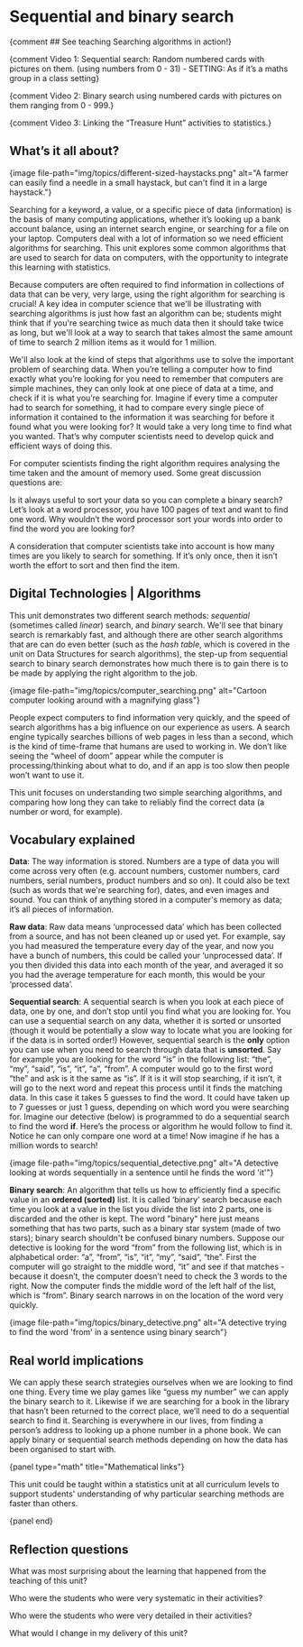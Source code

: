# Sequential and binary search

{comment ## See teaching Searching algorithms in action!}

{comment Video 1: Sequential search: Random numbered cards with pictures on them. (using numbers from 0 - 31) - SETTING: As if it’s a maths group in a class setting}

{comment Video 2: Binary search using numbered cards with pictures on them ranging from 0 - 999.}

{comment Video 3: Linking the “Treasure Hunt” activities to statistics.}

## What’s it all about?

{image file-path="img/topics/different-sized-haystacks.png" alt="A farmer can easily find a needle in a small haystack, but can't find it in a large haystack."}

Searching for a keyword, a value, or a specific piece of data (information) is the basis of many computing applications, whether it’s looking up a bank account balance, using an internet search engine, or searching for a file on your laptop. Computers deal with a lot of information so we need efficient algorithms for searching. This unit explores some common algorithms that are used to search for data on computers, with the opportunity to integrate this learning with statistics.

Because computers are often required to find information in collections of data that can be very, very large, using the right algorithm for searching is crucial! A key idea in computer science that we'll be illustrating with searching algorithms is just how fast an algorithm can be; students might think that if you're searching twice as much data then it should take twice as long, but we'll look at a way to search that takes almost the same amount of time to search 2 million items as it would for 1 million.

We'll also look at the kind of steps that algorithms use to solve the important problem of searching data. When you’re telling a computer how to find exactly what you’re looking for you need to remember that computers are simple machines, they can only look at one piece of data at a time, and check if it is what you’re searching for. Imagine if every time a computer had to search for something, it had to compare every single piece of information it contained to the information it was searching for before it found what you were looking for? It would take a very long time to find what you wanted. That’s why computer scientists need to develop quick and efficient ways of doing this.

For computer scientists finding the right algorithm requires analysing the time taken and the amount of memory used. Some great discussion questions are:

Is it always useful to sort your data so you can complete a binary search? Let’s look at a word processor, you have 100 pages of text and want to find one word. Why wouldn’t the word processor sort your words into order to find the word you are looking for?

A consideration that computer scientists take into account is how many times are you likely to search for something. If it’s only once, then it isn’t worth the effort to sort and then find the item.

## Digital Technologies | Algorithms

This unit demonstrates two different search methods: *sequential* (sometimes called *linear*) search, and *binary* search. We'll see that binary search is remarkably fast, and although there are other search algorithms that are can do even better (such as the *hash table*, which is covered in the unit on Data Structures for search algorithms), the step-up from sequential search to binary search demonstrates how much there is to gain there is to be made by applying the right algorithm to the job.

{image file-path="img/topics/computer_searching.png" alt="Cartoon computer looking around with a magnifying glass"}

People expect computers to find information very quickly, and the speed of search algorithms has a big influence on our experience as users. A search engine typically searches billions of web pages in less than a second, which is the kind of time-frame that humans are used to working in. We don’t like seeing the “wheel of doom” appear while the computer is processing/thinking about what to do, and if an app is too slow then people won’t want to use it.

This unit focuses on understanding two simple searching algorithms, and comparing how long they can take to reliably find the correct data (a number or word, for example).

## Vocabulary explained

**Data**: The way information is stored. Numbers are a type of data you will come across very often (e.g. account numbers, customer numbers, card numbers, serial numbers, product numbers and so on). It could also be text (such as words that we're searching for), dates, and even images and sound. You can think of anything stored in a computer's memory as data; it’s all pieces of information.

**Raw data**: Raw data means ‘unprocessed data’ which has been collected from a source, and has not been cleaned up or used yet. For example, say you had measured the temperature every day of the year, and now you have a bunch of numbers, this could be called your ‘unprocessed data’. If you then divided this data into each month of the year, and averaged it so you had the average temperature for each month, this would be your ‘processed data’.

**Sequential search**: A sequential search is when you look at each piece of data, one by one, and don’t stop until you find what you are looking for. You can use a sequential search on any data, whether it is sorted or unsorted (though it would be potentially a slow way to locate what you are looking for if the data is in sorted order!) However, sequential search is the **only** option you can use when you need to search through data that is **unsorted**. Say for example you are looking for the word “is” in the following list: “the”, “my”, “said”, “is”, “it”, “a”, “from”. A computer would go to the first word “the” and ask is it the same as “is”. If it is it will stop searching, if it isn’t, it will go to the next word and repeat this process until it finds the matching data. In this case it takes 5 guesses to find the word. It could have taken up to 7 guesses or just 1 guess, depending on which word you were searching for. Imagine our detective (below) is programmed to do a sequential search to find the word **if**. Here’s the process or algorithm he would follow to find it. Notice he can only compare one word at a time! Now imagine if he has a million words to search!

{image file-path="img/topics/sequential_detective.png" alt="A detective looking at words sequentially in a sentence until he finds the word 'it'"}

**Binary search**: An algorithm that tells us how to efficiently find a specific value in an **ordered (sorted)** list. It is called ‘binary’ search because each time you look at a value in the list you divide the list into 2 parts, one is discarded and the other is kept. The word "binary" here just means something that has two parts, such as a binary star system (made of two stars); binary search shouldn't be confused binary numbers. Suppose our detective is looking for the word “from” from the following list, which is in alphabetical order: “a”, “from”, “is”, “it”, “my”, “said”, “the”. First the computer will go straight to the middle word, “it” and see if that matches - because it doesn’t, the computer doesn’t need to check the 3 words to the right. Now the computer finds the middle word of the left half of the list, which is “from”. Binary search narrows in on the location of the word very quickly.

{image file-path="img/topics/binary_detective.png" alt="A detective trying to find the word 'from' in a sentence using binary search"}

## Real world implications

We can apply these search strategies ourselves when we are looking to find one thing. Every time we play games like “guess my number” we can apply the binary search to it. Likewise if we are searching for a book in the library that hasn’t been returned to the correct place, we’ll need to do a sequential search to find it. Searching is everywhere in our lives, from finding a person’s address to looking up a phone number in a phone book. We can apply binary or sequential search methods depending on how the data has been organised to start with.

{panel type="math" title="Mathematical links"}

This unit could be taught within a statistics unit at all curriculum levels to support students' understanding of why particular searching methods are faster than others.

{panel end}

## Reflection questions

What was most surprising about the learning that happened from the teaching of this unit?

Who were the students who were very systematic in their activities?

Who were the students who were very detailed in their activities?

What would I change in my delivery of this unit?